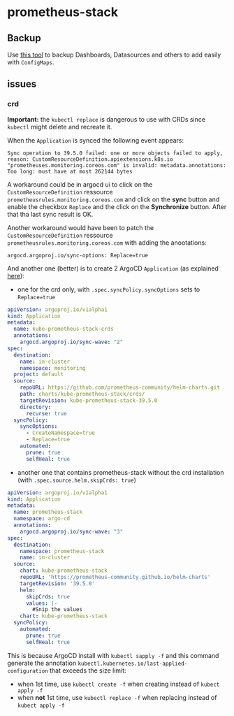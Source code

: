 # prometheus-stack
## Backup
Use [this tool](https://github.com/ysde/grafana-backup-tool/tree/master) to backup Dashboards, Datasources and others to add easily with `ConfigMaps`.

## issues

### crd
**Important:** the `kubectl replace` is dangerous to use with CRDs since `kubectl` might delete and recreate it.

When the `Application` is synced the following event appears:
```
Sync operation to 39.5.0 failed: one or more objects failed to apply, reason: CustomResourceDefinition.apiextensions.k8s.io "prometheuses.monitoring.coreos.com" is invalid: metadata.annotations: Too long: must have at most 262144 bytes
```

A workaround could be in argocd ui to click on the `CustomResourceDefinition` ressource `prometheusrules.monitoring.coreos.com` and click on the **sync** button and enable the checkbox `Replace` and the click on the **Synchronize** button.
After that tha last sync result is OK.

Another workaround would have been to patch the `CustomResourceDefinition` ressource `prometheusrules.monitoring.coreos.com` with adding the anootations:
```
argocd.argoproj.io/sync-options: Replace=true
```

And another one (better) is to create 2 ArgoCD `Application` (as explained [here](https://blog.ediri.io/kube-prometheus-stack-and-argocd-23-how-to-remove-a-workaround)):
* one for the crd only, with `.spec.syncPolicy.syncOptions` sets to `Replace=true`
```yaml
apiVersion: argoproj.io/v1alpha1
kind: Application
metadata:
  name: kube-prometheus-stack-crds
  annotations:
    argocd.argoproj.io/sync-wave: "2"
spec:
  destination:
    name: in-cluster
    namespace: monitoring
  project: default
  source:
    repoURL: https://github.com/prometheus-community/helm-charts.git
    path: charts/kube-prometheus-stack/crds/
    targetRevision: kube-prometheus-stack-39.5.0
    directory:
      recurse: true
  syncPolicy:
    syncOptions:
      - CreateNamespace=true
      - Replace=true
    automated:
      prune: true
      selfHeal: true
```
* another one that contains prometheus-stack without the crd installation (with `.spec.source.helm.skipCrds: true`)
```yaml
apiVersion: argoproj.io/v1alpha1
kind: Application
metadata:
  name: prometheus-stack
  namespace: argo-cd
  annotations:
    argocd.argoproj.io/sync-wave: "3"
spec:
  destination:
    namespace: prometheus-stack
    name: in-cluster
  source:
    chart: kube-prometheus-stack
    repoURL: 'https://prometheus-community.github.io/helm-charts'
    targetRevision: '39.5.0'
    helm:
      skipCrds: true
      values: |-
        #Snip the values
    chart: kube-prometheus-stack
  syncPolicy:
    automated:
      prune: true
      selfHeal: true
```

This is because ArgoCD install with `kubectl sapply -f` and this command generate the annotation `kubectl.kubernetes.io/last-applied-configuration` that exceeds the size limit:
* when 1st time, use `kubectl create -f` when creating instead of `kubect apply -f`
* when **not** 1st time, use `kubectl replace -f` when replacing instead of `kubect apply -f`
